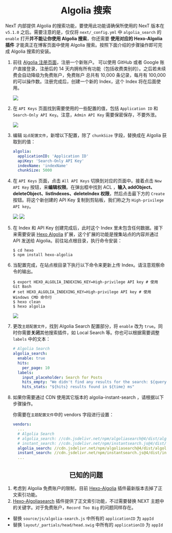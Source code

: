 <h1 align="center">Algolia 搜索</h1>

NexT 内部提供 Algolia 的搜索功能，要使用此功能请确保所使用的 NexT 版本在 `v5.1.0`
之后。需要注意的是，仅仅将 `next/_config.yml` 中 `algolia_search` 的 `enable` 打开**并不能让你使用 Algolia 搜索**，你还需要
**使用对应的 Hexo-Algolia 插件** 才能真正在博客页面中使用 Algolia 搜索。按照下面介绍的步骤操作即可完成 Algolia 搜索的安装。

1. 前往 [Algolia 注册页面](https://www.algolia.com/)，注册一个新账户。 可以使用 GitHub 或者 Google 账户直接登录，注册后的
   14 天内拥有所有功能（包括收费类别的）。之后若未续费会自动降级为免费账户，免费账户 总共有 10,000 条记录，每月有 100,000
   的可以操作数。注册完成后，创建一个新的 Index，这个 Index 将在后面使用。

   ![](https://user-images.githubusercontent.com/16272760/73673892-68a29b00-46ea-11ea-90c5-916b4b11fc7a.png)

1. 在 `API Keys` 页面找到需要使用的一些配置的值，包括 `Application ID` 和 `Search-Only API Key`。注意，`Admin API Key`
   需要保密保存，不要外泄。

   ![](https://user-images.githubusercontent.com/16272760/73673895-693b3180-46ea-11ea-8f50-8bae850b50d0.png)

1. 编辑 `站点配置文件`，新增以下配置，除了 `chunkSize` 字段，替换成在 Algolia 获取到的值：

    ```yml
    algolia:
      applicationID: 'Application ID'
      apiKey: 'Search-Only API Key'
      indexName: 'indexName'
      chunkSize: 5000
    ```

1. 在 `API Keys` 页面，点击 `All API Keys` 切换到对应的页面中。接着点击 `New API Key` 按钮，来**编辑权限**。在弹出框中找到
   ACL ，**输入 addObject、 deleteObject、listIndexes、deleteIndex 权限**，然后点击最下方的 `Create` 按钮。将这个新创建的 API
   Key 复制到剪贴板，我们称之为 `High-privilege API key`。

   ![](https://user-images.githubusercontent.com/16272760/73673902-6b04f500-46ea-11ea-9c80-4e5c5002e07b.png)
   ![](https://user-images.githubusercontent.com/16272760/73673905-6b9d8b80-46ea-11ea-9e01-702ec2a8a297.png)

1. 在 Index 和 API Key 创建完成后，此时这个 Index
   里未包含任何数据。接下来需要安装 [Hexo Algolia](https://github.com/oncletom/hexo-algolia) 扩展，这个扩展的功能是搜集站点的内容并通过
   API 发送给 Algolia。前往站点根目录，执行命令安装：

    ```
    $ cd hexo
    $ npm install hexo-algolia
    ```

1. 当配置完成，在站点根目录下执行以下命令来更新上传 Index。请注意观察命令的输出。

    ```
    $ export HEXO_ALGOLIA_INDEXING_KEY=High-privilege API key # 使用 Git Bash
    # set HEXO_ALGOLIA_INDEXING_KEY=High-privilege API key # 使用 Windows CMD 命令行
    $ hexo clean
    $ hexo algolia
    ```

   ![](http://theme-next.iissnan.com/uploads/algolia/algolia-step-4.png)

1. 更改`主题配置文件`，找到 Algolia Search 配置部分，将 `enable` 改为 `true`。同时你需要**关闭**其他搜索插件，如 Local
   Search 等。你也可以根据需要调整 `labels` 中的文本：

    ```yml
    # Algolia Search
    algolia_search:
      enable: true
      hits:
        per_page: 10
      labels:
        input_placeholder: Search for Posts
        hits_empty: "We didn't find any results for the search: ${query}"
        hits_stats: "${hits} results found in ${time} ms"
    ```

1. 如果你需要通过 CDN 使用其它版本的 algolia-instant-search ，请根据以下步骤操作。

   你需要在`主题配置文件`中的 vendors 字段进行设置：

    ```yml
    vendors:
      ...
      # Algolia Search
      # algolia_search: //cdn.jsdelivr.net/npm/algoliasearch@4/dist/algoliasearch-lite.umd.js
      # instant_search: //cdn.jsdelivr.net/npm/instantsearch.js@4/dist/instantsearch.production.min.js
      algolia_search: //cdn.jsdelivr.net/npm/algoliasearch@4/dist/algoliasearch-lite.umd.js
      instant_search: //cdn.jsdelivr.net/npm/instantsearch.js@4/dist/instantsearch.production.min.js
      ...
    ```

<h2 align="center">已知的问题</h2>

1. 考虑到 Algolia 免费账户的限制，目前 [Hexo-Algolia](https://github.com/oncletom/hexo-algolia) 插件最新版本去掉了正文索引功能。
1. [Hexo-Algoliasearch](https://github.com/LouisBarranqueiro/hexo-algoliasearch) 插件提供了正文索引功能，不过需要替换
   NEXT 主题中的关键字。对于免费账户，`Record Too Big` 的问题同样存在。
  - 替换 `source/js/algolia-search.js` 中所有的 `applicationID` 为 `appId`
  - 替换 `layout/_partials/head/head.swig` 中所有的 `applicationID` 为 `appId`
